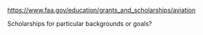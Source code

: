 https://www.faa.gov/education/grants_and_scholarships/aviation

Scholarships for particular backgrounds or goals?